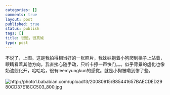 ```yaml
--- 
categories: []
comments: true
layout: post
published: true
status: publish
tags: []
title: 很迟，很真诚
type: post
---
```

<div id="msgcns!3725CC0EE38B1F6!2101" class="bvMsg"> 不说了，上图。这是我拍得相当好的一张照片，我妹妹抱着小狗爬到梯子上站着，眼睛看着其他方向，我直接心随手动，只听卡擦一声快门。。。似乎背景的虚化也像奶油般化开，哈哈哈，很有leemyungkun的感觉。就是小狗被嘞到惨了些。<br><br><img alt="http://photo1.bababian.com/upload13/20080915/B85441657BAECDED2980CD37E18CC503_800.jpg" src="http://photo1.bababian.com/upload13/20080915/B85441657BAECDED2980CD37E18CC503_800.jpg"><br>
</div>
